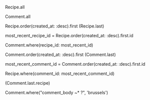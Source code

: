 <!-- How would you return all the recipes in your database? -->

Recipe.all

<!-- How would you return all the comments in your database? -->

Comment.all

<!-- How would you return the most recent recipe posted in your database? -->

Recipe.order(created_at: :desc).first
(Recipe.last)

<!-- How would you return all the comments of the most recent recipe in your database? -->

most_recent_recipe_id = Recipe.order(created_at: :desc).first.id

Comment.where(recipe_id: most_recent_id)

<!-- How would you return the most recent comment of all your comments? -->

Comment.order(created_at: :desc).first
(Comment.last)

<!-- How would you return the recipe associated with the most recent comment in your database? -->

most_recent_comment_id = Comment.order(created_at: :desc).first.id

Recipe.where(comment_id: most_recent_comment_id)

(Comment.last.recipe)

<!-- How would you return all comments that include the string brussels in them? -->

Comment.where("comment_body ~* ?", 'brussels')
